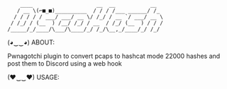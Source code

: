 ```
    ____                    __  __           __  
   / __ \(⌐■_■)__________  / / / /___ ______/ /_ 
  / / / / / ___/ ___/ __ \/ /_/ / __ `/ ___/ __ \
 / /_/ / (__  ) /__/ /_/ / __  / /_/ (__  ) / / /
/_____/_/____/\___/\____/_/ /_/\__,_/____/_/ /_/  
```

(◕‿‿◕) ABOUT:

Pwnagotchi plugin to convert pcaps to hashcat mode 22000 hashes and post them to Discord using a web hook 

(♥‿‿♥) USAGE:

